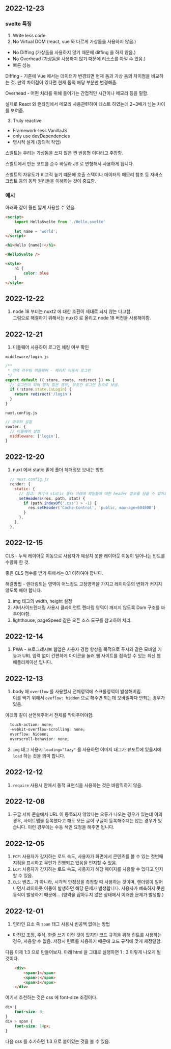 ## 2022-12-23

### svelte 특징
1. Write less code
2. No Virtual DOM (react, vue 와 다르게 가상돔을 사용하지 않음.)
- No Diffing (가상돔을 사용하지 않기 때문에 diffing 을 하지 않음.)
- No Overhead (가상돔을 사용하지 않기 때문에 리소스를 아낄 수 있음.)
- 빠른 성능

Diffing - 기존에 Vue 에서는 데이터가 변경되면 현재 돔과 가상 돔의 차이점을 비교하는 것.
만약 차이점이 있다면 현재 돔의 해당 부분만 변경해줌. 

Overhead - 어떤 처리를 위해 들어가는 간접적인 시간이나 메모리 등을 말함.

실제로 React 와 런타임에서 메모리 사용관련하여 테스트 하였는데 2~3배가 넘는 차이를 보여줌.

3. Truly reactive
- Framework-less VanillaJS
- only use devDependencies
- 명시적 설계 (창의적 작업)

스벨트는 우리는 가상돔을 쓰지 않은 찐 반응형 이다라고 주장함.

스벨트에서 만든 코드를 순수 바닐라 JS 로 변형해서 사용하게 됩니다.

스벨트의 자유도가 비교적 높기 떄문에 호출 스택이나 데이터의 메모리 참조 등 자바스크립트 등의 동작 원리들을 이해하는 것이 중요함.

### 예시
아래와 같이 훨씬 짧게 사용할 수 있음.

```html
<script>
	import HelloSvelte from './Hello.svelte'
	
	let name = 'world';
</script>

<h1>Hello {name}!</h1>

<HelloSvelte />

<style>
	h1 {
		color: blue
	}
</style>
```

## 2022-12-22
1. node 18 부터는 nuxt2 에 대한 호환이 제대로 되지 않는 다고함. <br/> 
그럼으로 해결하기 위해서는 nuxt3 로 올리고 node 18 버전을 사용해야함.

## 2022-12-21
1. 미들웨어 사용하여 로그인 체킹 여부 확인

`middleware/login.js`

```js
/**
 * 전역 라우팅 미들웨어 - 페이지 이동시 로그인
 */
export default ({ store, route, redirect }) => {
  // 로그인이 되어 있지 않은 경우, 무조건 로그인 창으로 보냄.
  if (!store.state.isLogin) {
    return redirect('/login')
  }
}
```

`nuxt.config.js`

```js
// 라우터 설정
router: {
  // 미들웨어 설정
  middleware: ['login'],
}
```

## 2022-12-20

1. nuxt 에서 static 밑에 폴더 헤더정보 보내는 방법

```js
  // nuxt.config.js
  render: {
    static: {
      // 참고: 여기서 static 폴더 아래에 파일들에 대한 header 정보를 담을 수 있어요.
      setHeaders(res, path, stat) {
        if (path.indexOf('.css') > -1) {
          res.setHeader('Cache-Control', 'public, max-age=604800')
        }
      },
    },
  },
```

## 2022-12-15

CLS - 누적 레이아웃 이동으로 사용자가 예상치 못한 레이아웃 이동이 일어나는 빈도를 수량화 한 것.

좋은 CLS 점수를 받기 위해서는 0.1 이하여야 합니다.

해결방법 - 렌더링되는 영역이 어느정도 고정영역을 가지고 레이아웃의 변화가 커지지 않도록 해야 합니다.

1. img 태그의 width, height 설정
2. 서버사이드렌더링 사용시 클라이언트 렌더링 영역이 깨지지 않도록 Dom 구조를 짜주어야함. 
3. lighthouse, pageSpeed 같은 오픈 소스 도구를 참고하여 처리.


## 2022-12-14

1. PWA - 프로그레시브 웹앱은 사용자 경험 향상을 목적으로 푸시와 같은 모바일 기능과 URL 입력 없이 간편하게 아이콘을 눌러 웹 사이트를 접속할 수 있는 최신 웹 애플리케이션 입니다.

## 2022-12-13

1. body 에 `overflow` 를 사용할시 전체영역에 스크롤영역이 발생해버림. <br/>
이를 막기 위해서 `oveflow: hidden` 으로 해주면 되는데 모바일마다 안되는 경우가 있음.

아래와 같이 선언해주어서 전체를 막아주어야함.

```css
  touch-action: none;
  -webkit-overflow-scrolling: none;
  overflow: hideen;
  overscroll-behavior: none;
```

2. `img` 태그 사용시 `loading="lazy"` 를 사용하면 이미지 태그가 뷰포트에 있을시에 `load` 하는 것을 의미 합니다. 

## 2022-12-12

1. `require` 사용시 안에서 동적 표현식을 사용하는 것은 바람직하지 않음.

## 2022-12-08

1. 구글 서치 콘솔에서 URL 이 등록되지 않았다는 오류가 나오는 경우가 있는데 이의 경우, 사이트맵을 등록했다고 해도 모든 글이 구글이 등록해주지는 않는 경우가 있습니다.
이런 경우에는 수동 색인 요청을 해주면 됩니다.

## 2022-12-05

1. `FCP`: 사용자가 감지하는 로드 속도, 사용자가 화면에서 콘텐츠를 볼 수 있는 첫번째 지점을 표시하고 무언가 진행되고 있음을 인지할 수 있음.
2. `LCP`: 사용자가 감지하는 로드 속도, 사용자가 해당 페이지를 사용할 수 있다고 인지할 수 있음.
3. `CLS`: 벤츠.. 가 아니라, 시각적 안정성을 측정할 때 사용하는 것이며, 렌더링이 일어나면서 레이아웃 이동이 발생하면 해당 문제가 발생합니다.
사용자가 예측하지 못한 동작이 발생하기 때문에... (영역을 잡아두지 않은 상태에서 이러한 문제가 발생함.)

## 2022-12-01

1. 인라인 요소 즉 `span` 태그 사용시 빈공백 없애는 방법
 - 마진값 조정, 주석, 한줄 쓰기 이런 것이 있지만 코드 규격을 위해 린트를 사용하는 경우, 사용할 수 없음. 저장시 린트를 사용하기 때문에 코드 규칙에 맞게 재정렬함.

다음 이제 1:3 으로 만들어보자. 아래 html 을 그대로 실행하면 1 : 3 이렇게 나오게 될 것이다.
```html
    <div>
        <span>1</span>
        <span>:</span>
        <span>3</span>
    </div>
```

여기서 추천하는 것은 css 에 font-size 조정이다.

```css
div {
    font-size: 0;
}
div > span {
    font-size: 14px;
}
```

다음 css 를 추가하면 1:3 으로 붙어있는 것을 볼 수 있음.

